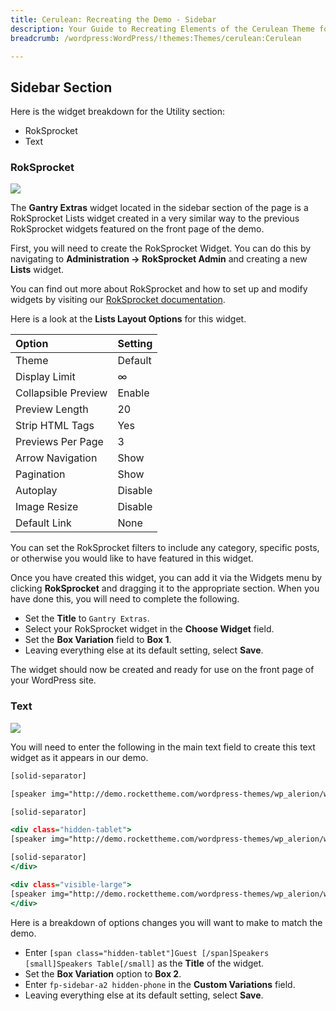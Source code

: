 ```yaml
---
title: Cerulean: Recreating the Demo - Sidebar
description: Your Guide to Recreating Elements of the Cerulean Theme for WordPress
breadcrumb: /wordpress:WordPress/!themes:Themes/cerulean:Cerulean

---
```


Sidebar Section
-----

Here is the widget breakdown for the Utility section:

* RokSprocket
* Text

### RokSprocket

![][demo]

The **Gantry Extras** widget located in the sidebar section of the page is a RokSprocket Lists widget created in a very similar way to the previous RokSprocket widgets featured on the front page of the demo.

First, you will need to create the RokSprocket Widget. You can do this by navigating to **Administration -> RokSprocket Admin** and creating a new **Lists** widget. 

You can find out more about RokSprocket and how to set up and modify widgets by visiting our [RokSprocket documentation](../../plugins/roksprocket/).

Here is a look at the **Lists Layout Options** for this widget.

| Option              | Setting |  
| :------------------ | :------ |  
| Theme               | Default |  
| Display Limit       | ∞       |  
| Collapsible Preview | Enable  |  
| Preview Length      | 20      |  
| Strip HTML Tags     | Yes     |  
| Previews Per Page   | 3       |  
| Arrow Navigation    | Show    |  
| Pagination          | Show    |  
| Autoplay            | Disable |  
| Image Resize        | Disable |  
| Default Link        | None    |  

You can set the RokSprocket filters to include any category, specific posts, or otherwise you would like to have featured in this widget.

Once you have created this widget, you can add it via the Widgets menu by clicking **RokSprocket** and dragging it to the appropriate section. When you have done this, you will need to complete the following.

* Set the **Title** to `Gantry Extras`.
* Select your RokSprocket widget in the **Choose Widget** field.
* Set the **Box Variation** field to **Box 1**.
* Leaving everything else at its default setting, select **Save**.

The widget should now be created and ready for use on the front page of your WordPress site.

### Text

![][demo2]

You will need to enter the following in the main text field to create this text widget as it appears in our demo.

~~~ .html
[solid-separator]

[speaker img="http://demo.rockettheme.com/wordpress-themes/wp_alerion/wp-content/rockettheme/rt_alerion_wp/frontpage/sidebar/img1.jpg" name="Mary Watson" position="Software Architech" info="Gantry offers powerful under the hood features and extras." link="#"]View Full Bio[/speaker]

[solid-separator]

<div class="hidden-tablet">
[speaker img="http://demo.rockettheme.com/wordpress-themes/wp_alerion/wp-content/rockettheme/rt_alerion_wp/frontpage/sidebar/img2.jpg" name="Peter Malkay" position="Design Visionary" info="Beautifully integrated typography to add life to your content." link="#"]View Full Bio[/speaker]

[solid-separator]
</div>

<div class="visible-large">
[speaker img="http://demo.rockettheme.com/wordpress-themes/wp_alerion/wp-content/rockettheme/rt_alerion_wp/frontpage/sidebar/img3.jpg" name="Franklin Johnston" position="CEO &amp; Founder" info="Integrated styling for K2 is also provided, but not demoed." link="#"]View Full Bio[/speaker]
</div>
~~~

Here is a breakdown of options changes you will want to make to match the demo.

* Enter `[span class="hidden-tablet"]Guest [/span]Speakers [small]Speakers Table[/small]` as the **Title** of the widget.
* Set the **Box Variation** option to **Box 2**.
* Enter `fp-sidebar-a2 hidden-phone` in the **Custom Variations** field.
* Leaving everything else at its default setting, select **Save**.

[demo]: assets/demo_6.jpeg
[demo2]: assets/demo_7.jpeg
[roksprocket]: ../../plugins/roksprocket